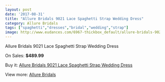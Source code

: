 ```yaml
---
layout: post
date: '2017-08-31'
title: "Allure Bridals 9021 Lace Spaghetti Strap Wedding Dress"
category: Allure Bridals
tags: ["spaghetti","dresses","bridal","wedding","strap"]
image: http://www.eudances.com/6967-thickbox_default/allure-bridals-9021-lace-spaghetti-strap-wedding-dress.jpg
---
```

Allure Bridals 9021 Lace Spaghetti Strap Wedding Dress

On Sales: **$489.99**
<a href="https://www.eudances.com/en/allure-bridals/2547-allure-bridals-9021-lace-spaghetti-strap-wedding-dress.html"><amp-img layout="responsive" width="600" height="600" src="//www.eudances.com/6967-thickbox_default/allure-bridals-9021-lace-spaghetti-strap-wedding-dress.jpg" alt="Allure Bridals 9021 Lace Spaghetti Strap Wedding Dress 0" /></a>
<a href="https://www.eudances.com/en/allure-bridals/2547-allure-bridals-9021-lace-spaghetti-strap-wedding-dress.html"><amp-img layout="responsive" width="600" height="600" src="//www.eudances.com/6969-thickbox_default/allure-bridals-9021-lace-spaghetti-strap-wedding-dress.jpg" alt="Allure Bridals 9021 Lace Spaghetti Strap Wedding Dress 1" /></a>
<a href="https://www.eudances.com/en/allure-bridals/2547-allure-bridals-9021-lace-spaghetti-strap-wedding-dress.html"><amp-img layout="responsive" width="600" height="600" src="//www.eudances.com/6968-thickbox_default/allure-bridals-9021-lace-spaghetti-strap-wedding-dress.jpg" alt="Allure Bridals 9021 Lace Spaghetti Strap Wedding Dress 2" /></a>

Buy it: [Allure Bridals 9021 Lace Spaghetti Strap Wedding Dress](https://www.eudances.com/en/allure-bridals/2547-allure-bridals-9021-lace-spaghetti-strap-wedding-dress.html "Allure Bridals 9021 Lace Spaghetti Strap Wedding Dress")

View more: [Allure Bridals](https://www.eudances.com/en/2-allure-bridals "Allure Bridals")